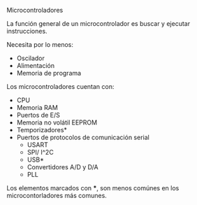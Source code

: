 Microcontroladores

La función general de un microcontrolador es buscar y ejecutar instrucciones.

Necesita por lo menos:
* Oscilador
* Alimentación
* Memoria de programa

Los microcontroladores cuentan con:
* CPU
* Memoria RAM
* Puertos de E/S
* Memoria no volátil EEPROM
* Temporizadores*
* Puertos de protocolos de comunicación serial
	* USART
	* SPI/ I^2C
	* USB*
	* Convertidores A/D y D/A
	* PLL
	
Los elementos marcados con **\***, son menos comúnes en los microcontorladores más comunes.